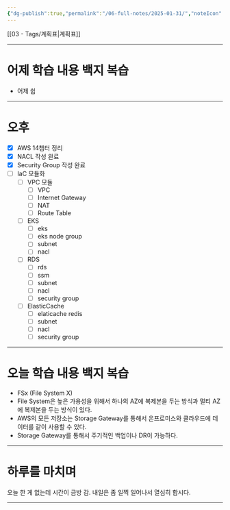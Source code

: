 ```yaml
---
{"dg-publish":true,"permalink":"/06-full-notes/2025-01-31/","noteIcon":""}
---
```



[[03 - Tags/계획표\|계획표]]

---
# 어제 학습 내용 백지 복습
- 어제 쉼
---
# 오후
- [x] AWS 14챕터 정리
- [x] NACL 작성 완료
- [x] Security Group 작성 완료
- [ ] IaC 모듈화
	- [ ] VPC 모듈
		- [ ] VPC
		- [ ] Internet Gateway
		- [ ] NAT
		- [ ] Route Table
	- [ ] EKS
		- [ ] eks
		- [ ] eks node group
		- [ ] subnet
		- [ ] nacl
	- [ ] RDS
		- [ ] rds
		- [ ] ssm
		- [ ] subnet
		- [ ] nacl
		- [ ] security group
	- [ ] ElasticCache
		- [ ] elaticache redis
		- [ ] subnet
		- [ ] nacl
		- [ ] security group
---
# 오늘 학습 내용 백지 복습
- FSx (File System X)
- File System은 높은 가용성을 위해서 하나의 AZ에 복제본을 두는 방식과 멀티 AZ에 복제본을 두는 방식이 있다.
- AWS의 모든 저장소는 Storage Gateway를 통해서 온프로미스와 클라우드에 데이터를 같이 사용할 수 있다.
- Storage Gateway를 통해서 주기적인 백업이나 DR이 가능하다.
---
# 하루를 마치며
오늘 한 게 없는데 시간이 금방 감. 내일은 좀 일찍 일어나서 열심히 합시다.

---